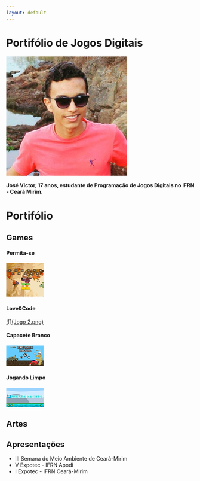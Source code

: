 ```yaml
---
layout: default
---
```

# Portifólio de Jogos Digitais
![Dono](Eu.png)

__José Victor, 17 anos, estudante de Programação de Jogos Digitais no IFRN - Ceará Mirim.__ 


# Portifólio

## Games


#### Permita-se

[![](Jogo1.png)](https://zevictor.github.io/Permita-se/)


#### Love&Code

[![](Jogo 2.png)](https://zevictor.github.io/Love&Code/)


#### Capacete Branco

[![](Jogo3.png)](https://zevictor.github.io/CapWhite/)

#### Jogando Limpo

[![](Jogo4.png)](https://zevictor.github.io/ProjetoJogo/)

## Artes

## Apresentações

* III Semana do Meio Ambiente de Ceará-Mirim
* V Expotec - IFRN Apodi
* I Expotec - IFRN Ceará-Mirim
